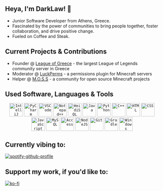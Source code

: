## Heya, I'm DarkLaw! 👋
- Junior Software Developer from Athens, Greece.
- Fascinated by the power of communities to bring people together, foster collaboration, and drive positive change.
- Fueled on Coffee and Steak.

## Current Projects & Contributions
- Founder @ [League of Greece](https://discord.gg/league-of-greece-923696773141241938) - the largest League of Legends community server in Greece
- Moderator @ [LuckPerms](https://github.com/LuckPerms) - a permissions plugin for Minecraft servers
- Helper @ [M.O.S.S](https://github.com/MinecraftOSS) - a community for open source Minecraft projects

## Used Software, Languages & Tools

<div align="center">
    <code><img alt="IntelliJ" title="IntelliJ" width="44px" src="https://upload.wikimedia.org/wikipedia/commons/thumb/9/9c/IntelliJ_IDEA_Icon.svg/1024px-IntelliJ_IDEA_Icon.svg.png"/></code>
    <code><img alt="PyCharm" title="PyCharm" width="44px" src="https://upload.wikimedia.org/wikipedia/commons/thumb/1/1d/PyCharm_Icon.svg/1024px-PyCharm_Icon.svg.png"/></code>
    <code><img alt="VSCode" title="Visual Studio Code" width="44px" src="https://upload.wikimedia.org/wikipedia/commons/thumb/9/9a/Visual_Studio_Code_1.35_icon.svg/2048px-Visual_Studio_Code_1.35_icon.svg.png"/></code>
    <code><img alt="Notepad++" title="Notepad++" width="44px" src="https://upload.wikimedia.org/wikipedia/commons/f/f5/Notepad_plus_plus.png"/></code>
    <code><img alt="HeidiSQL" title="HeidiSQL" width="44px" src="https://upload.wikimedia.org/wikipedia/commons/thumb/3/32/HeidiSQL_logo_image.png/768px-HeidiSQL_logo_image.png"/></code>
    <code><img alt="Java" title="Java" width="44px"src="https://cdn.jsdelivr.net/gh/devicons/devicon/icons/java/java-original.svg"/></code>
    <code><img alt="Python" title="Python" width="44px" src="https://cdn.jsdelivr.net/gh/devicons/devicon/icons/python/python-original.svg"/></code>
    <code><img alt="C++" title="C++" width="44px" src="https://cdn.jsdelivr.net/gh/devicons/devicon/icons/cplusplus/cplusplus-original.svg"/></code>
    <code><img alt="HTML" title="HTML" width="44px" src="https://cdn.jsdelivr.net/gh/devicons/devicon/icons/html5/html5-original.svg"/></code>
    <code><img alt="CSS" title="CSS" width="44px" src="https://cdn.jsdelivr.net/gh/devicons/devicon/icons/css3/css3-original.svg"/></code>
    <code><img alt="JavaScript" title="JavaScript" width="44px" src="https://cdn.jsdelivr.net/gh/devicons/devicon/icons/javascript/javascript-original.svg"/></code>
    <code><img alt="MySQL" title="MySQL" width="44px" src="https://cdn.simpleicons.org/mysql/#4479A1"/></code>
    <code><img alt="Access" title="Access" width="44px" src="https://upload.wikimedia.org/wikipedia/commons/thumb/f/f1/Microsoft_Office_Access_%282019-present%29.svg/2097px-Microsoft_Office_Access_%282019-present%29.svg.png"/></code>
    <code><img alt="NodeJS" title="NodeJS" width="44px" src="https://cdn.jsdelivr.net/gh/devicons/devicon/icons/nodejs/nodejs-original.svg"/></code>
    <code><img alt="Git" title="Git" width="44px" src="https://cdn.jsdelivr.net/gh/devicons/devicon/icons/git/git-original.svg"/></code>
    <code><img alt="Gradle" title="Gradle" width="44px" src="https://cdn.jsdelivr.net/gh/devicons/devicon/icons/gradle/gradle-original.svg"/></code>
    <code><img alt="Windows" title="Windows" width="44px" src="https://www.freeiconspng.com/thumbs/windows-icon-png/cute-ball-windows-icon-png-16.png"/></code>
</div>

## Currently vibing to:

[![spotify-github-profile](https://spotify-github-profile.vercel.app/api/view?uid=mjcremvtb5larpjuqxdvgp0jt&cover_image=true&theme=novatorem&show_offline=false&background_color=121212&interchange=true&bar_color=53b14f&bar_color_cover=false)](https://spotify-github-profile.vercel.app/api/view?uid=mjcremvtb5larpjuqxdvgp0jt&redirect=true)

<!-- ### 📊 Stats
Stats currently suck, so we don't show them.
![ImDarkLaw's GitHub stats](https://github-readme-stats.vercel.app/api?username=imdarklaw&show_icons=true&theme=gruvbox) -->

## Support my work, if you'd like to:

[![ko-fi](https://ko-fi.com/img/githubbutton_sm.svg)](https://ko-fi.com/V7V1GVSTH)
